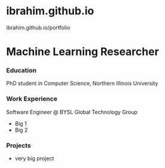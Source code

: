 # ibrahim.github.io
ibrahim.github.io/portfolio

# Machine Learning Researcher


### Education
PhD student in Computer Science, Northern Illinois University


### Work Experience
Software Engineer @ BYSL Global Technology Group
- Big 1
- Big 2

### Projects
- very big project
